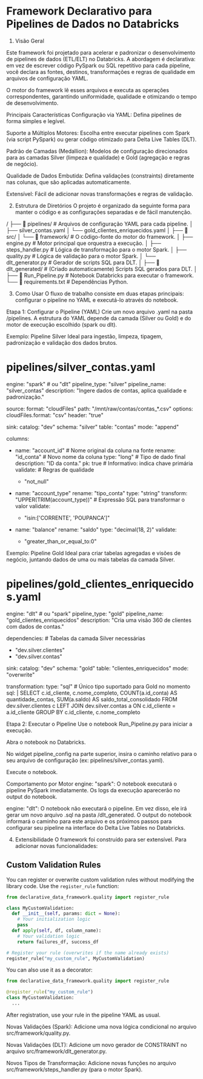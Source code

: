 # Framework Declarativo para Pipelines de Dados no Databricks

1. Visão Geral

Este framework foi projetado para acelerar e padronizar o desenvolvimento de pipelines de dados (ETL/ELT) no Databricks. A abordagem é declarativa: em vez de escrever código PySpark ou SQL repetitivo para cada pipeline, você declara as fontes, destinos, transformações e regras de qualidade em arquivos de configuração YAML.

O motor do framework lê esses arquivos e executa as operações correspondentes, garantindo uniformidade, qualidade e otimizando o tempo de desenvolvimento.

Principais Características
Configuração via YAML: Defina pipelines de forma simples e legível.

Suporte a Múltiplos Motores: Escolha entre executar pipelines com Spark (via script PySpark) ou gerar código otimizado para Delta Live Tables (DLT).

Padrão de Camadas (Medallion): Modelos de configuração direcionados para as camadas Silver (limpeza e qualidade) e Gold (agregação e regras de negócio).

Qualidade de Dados Embutida: Defina validações (constraints) diretamente nas colunas, que são aplicadas automaticamente.

Extensível: Fácil de adicionar novas transformações e regras de validação.

2. Estrutura de Diretórios
O projeto é organizado da seguinte forma para manter o código e as configurações separadas e de fácil manutenção.

/
├── 📂 pipelines/             # Arquivos de configuração YAML para cada pipeline.
│   ├── silver_contas.yaml
│   └── gold_clientes_enriquecidos.yaml
│
├── 📂 src/
│   └── 📂 framework/         # O código-fonte do motor do framework.
│       ├── engine.py         # Motor principal que orquestra a execução.
│       ├── steps_handler.py  # Lógica de transformação para o motor Spark.
│       ├── quality.py        # Lógica de validação para o motor Spark.
│       └── dlt_generator.py  # Gerador de scripts SQL para DLT.
│
├── 📂 dlt_generated/         # (Criado automaticamente) Scripts SQL gerados para DLT.
│
├── 📓 Run_Pipeline.py        # Notebook Databricks para executar o framework.
└── 📝 requirements.txt      # Dependências Python.

3. Como Usar
O fluxo de trabalho consiste em duas etapas principais: configurar o pipeline no YAML e executá-lo através do notebook.

Etapa 1: Configurar o Pipeline (YAML)
Crie um novo arquivo .yaml na pasta /pipelines. A estrutura do YAML depende da camada (Silver ou Gold) e do motor de execução escolhido (spark ou dlt).

Exemplo: Pipeline Silver
Ideal para ingestão, limpeza, tipagem, padronização e validação dos dados brutos.

# pipelines/silver_contas.yaml
engine: "spark" # ou "dlt"
pipeline_type: "silver"
pipeline_name: "silver_contas"
description: "Ingere dados de contas, aplica qualidade e padronização."

source:
  format: "cloudFiles"
  path: "/mnt/raw/contas/contas_*.csv"
  options:
    cloudFiles.format: "csv"
    header: "true"

sink:
  catalog: "dev"
  schema: "silver"
  table: "contas"
  mode: "append"

columns:
  - name: "account_id"          # Nome original da coluna na fonte
    rename: "id_conta"           # Novo nome da coluna
    type: "long"                 # Tipo de dado final
    description: "ID da conta."
    pk: true                     # Informativo: indica chave primária
    validate:                    # Regras de qualidade
      - "not_null"

  - name: "account_type"
    rename: "tipo_conta"
    type: "string"
    transform: "UPPER(TRIM(account_type))" # Expressão SQL para transformar o valor
    validate:
      - "isin:['CORRENTE', 'POUPANCA']"

  - name: "balance"
    rename: "saldo"
    type: "decimal(18, 2)"
    validate:
      - "greater_than_or_equal_to:0"

Exemplo: Pipeline Gold
Ideal para criar tabelas agregadas e visões de negócio, juntando dados de uma ou mais tabelas da camada Silver.

# pipelines/gold_clientes_enriquecidos.yaml
engine: "dlt" # ou "spark"
pipeline_type: "gold"
pipeline_name: "gold_clientes_enriquecidos"
description: "Cria uma visão 360 de clientes com dados de contas."

dependencies: # Tabelas da camada Silver necessárias
  - "dev.silver.clientes"
  - "dev.silver.contas"

sink:
  catalog: "dev"
  schema: "gold"
  table: "clientes_enriquecidos"
  mode: "overwrite"

transformation:
  type: "sql" # Único tipo suportado para Gold no momento
  sql: |
    SELECT
      c.id_cliente,
      c.nome_completo,
      COUNT(a.id_conta) AS quantidade_contas,
      SUM(a.saldo) AS saldo_total_consolidado
    FROM dev.silver.clientes c
    LEFT JOIN dev.silver.contas a ON c.id_cliente = a.id_cliente
    GROUP BY c.id_cliente, c.nome_completo

Etapa 2: Executar o Pipeline
Use o notebook Run_Pipeline.py para iniciar a execução.

Abra o notebook no Databricks.

No widget pipeline_config na parte superior, insira o caminho relativo para o seu arquivo de configuração (ex: pipelines/silver_contas.yaml).

Execute o notebook.

Comportamento por Motor
engine: "spark": O notebook executará o pipeline PySpark imediatamente. Os logs da execução aparecerão no output do notebook.

engine: "dlt": O notebook não executará o pipeline. Em vez disso, ele irá gerar um novo arquivo .sql na pasta /dlt_generated. O output do notebook informará o caminho para este arquivo e os próximos passos para configurar seu pipeline na interface do Delta Live Tables no Databricks.


4. Extensibilidade
O framework foi construído para ser extensível. Para adicionar novas funcionalidades:

## Custom Validation Rules
You can register or overwrite custom validation rules without modifying the library code. Use the `register_rule` function:

```python
from declarative_data_framework.quality import register_rule

class MyCustomValidation:
  def __init__(self, params: dict = None):
    # Your initialization logic
    pass
  def apply(self, df, column_name):
    # Your validation logic
    return failures_df, success_df

# Register your rule (overwrites if the name already exists)
register_rule("my_custom_rule", MyCustomValidation)
```

You can also use it as a decorator:

```python
from declarative_data_framework.quality import register_rule

@register_rule("my_custom_rule")
class MyCustomValidation:
  ...
```

After registration, use your rule in the pipeline YAML as usual.

Novas Validações (Spark): Adicione uma nova lógica condicional no arquivo src/framework/quality.py.

Novas Validações (DLT): Adicione um novo gerador de CONSTRAINT no arquivo src/framework/dlt_generator.py.

Novos Tipos de Transformação: Adicione novas funções no arquivo src/framework/steps_handler.py (para o motor Spark).